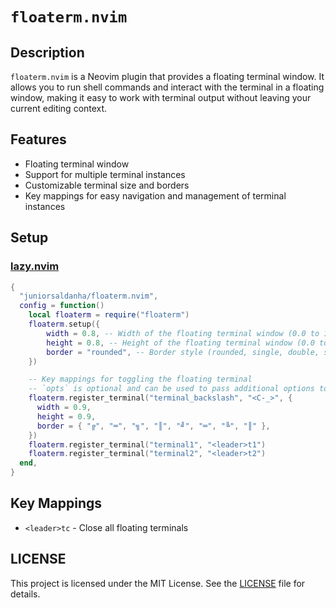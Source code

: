 # `floaterm.nvim`

## Description
`floaterm.nvim` is a Neovim plugin that provides a floating terminal window. It allows you to run shell commands and interact with the terminal in a floating window, making it easy to work with terminal output without leaving your current editing context.

## Features
- Floating terminal window
- Support for multiple terminal instances
- Customizable terminal size and borders
- Key mappings for easy navigation and management of terminal instances

## Setup
### [lazy.nvim](https://github.com/folke/lazy.nvim)
```lua
{
  "juniorsaldanha/floaterm.nvim",
  config = function()
    local floaterm = require("floaterm")
    floaterm.setup({
        width = 0.8, -- Width of the floating terminal window (0.0 to 1.0)
        height = 0.8, -- Height of the floating terminal window (0.0 to 1.0)
        border = "rounded", -- Border style (rounded, single, double, shadow, custom border e.g { "╔", "═", "╗", "║", "╝", "═", "╚", "║" })
    })

    -- Key mappings for toggling the floating terminal
    -- `opts` is optional and can be used to pass additional options to the terminal
    floaterm.register_terminal("terminal_backslash", "<C-_>", {
      width = 0.9,
      height = 0.9,
      border = { "╔", "═", "╗", "║", "╝", "═", "╚", "║" },
    })
    floaterm.register_terminal("terminal1", "<leader>t1")
    floaterm.register_terminal("terminal2", "<leader>t2")
  end,
}
```

## Key Mappings
- `<leader>tc` - Close all floating terminals

## LICENSE
This project is licensed under the MIT License. See the [LICENSE](LICENSE) file for details.

